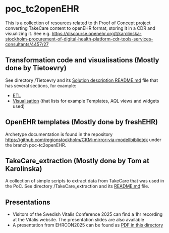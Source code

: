 # poc_tc2openEHR

This is a collection of resources related to th Proof of Concept project converting TakeCare content to openEHR format, storing it in a CDR and visualizing it. See e.g. https://discourse.openehr.org/t/karolinska-stockholm-procurement-of-digital-health-platform-cdr-tools-services-consultants/4457/27

## Transformation code and visualisations (Mostly done by Tietoevry) 

See directory /Tietoevry and its [Solution description README.md](https://github.com/regionstockholm/poc_tc2openEHR/blob/feature/tietoevry/Tietoevry/ETL/docs/README.md) file that has several sections, for example:
* [ETL](https://github.com/regionstockholm/poc_tc2openEHR/blob/feature/tietoevry/Tietoevry/ETL/docs/README.md#etl)
* [Visualisation](https://github.com/regionstockholm/poc_tc2openEHR/blob/feature/tietoevry/Tietoevry/ETL/docs/README.md#visualisation) (that lists for example Templates, AQL views and widgets used)
  
## OpenEHR templates (Mostly done by freshEHR)

Archetype documentation is found in the repository <https://github.com/regionstockholm/CKM-mirror-via-modellbibliotek> under the branch poc-tc2openEHR.

## TakeCare_extraction (Mostly done by Tom at Karolinska)

A collection of simple scripts to extract data from TakeCare that was used in the PoC.
See directory /TakeCare_extraction and its [README.md](https://github.com/regionstockholm/poc_tc2openEHR/blob/main/TakeCare_extraction/README.md) file.

## Presentations
* Visitors of the Swedish Vitalis Conference 2025 can find a 1hr recording at the Vitalis website. The presentation slides are also available 
* A presentation from EHRCON2025 can be found as [PDF  in this directory](https://github.com/regionstockholm/poc_tc2openEHR/blob/main/EHRCON2025-10-17-Store-legacy-EHR-content-openEHR-Sundvall%2BMcNicoll.pdf)

